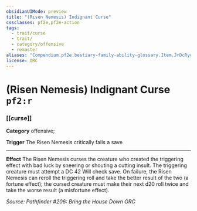 ```yaml
---
obsidianUIMode: preview
title: "(Risen Nemesis) Indignant Curse"
cssclasses: pf2e,pf2e-action
tags:
  - trait/curse
  - trait/
  - category/offensive
  - remaster
aliases: "Compendium.pf2e.bestiary-family-ability-glossary.Item.JrDcRygSLTr6IekW"
license: ORC
---
```

# (Risen Nemesis) Indignant Curse `pf2:r`

### [[curse]]

**Category** offensive; 




**Trigger** The Risen Nemesis critically fails a save

* * *

**Effect** The Risen Nemesis curses the creature who created the triggering effect with bad luck by sneering or shouting a cutting insult. The triggering creature must attempt a DC 42 Will check save. On failure, the Risen Nemesis can reroll the triggering roll and take the better result of the two (a fortune effect); the cursed creature must make their next d20 roll twice and take the worse result (a misfortune effect).

*Source: Pathfinder #206: Bring the House Down*
*ORC*